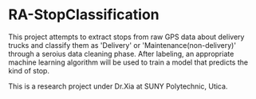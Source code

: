 # RA-StopClassification

This project attempts to extract stops from raw GPS data about delivery trucks and classify them as 'Delivery' or 
'Maintenance(non-delivery)' through a seroius data cleaning phase. After labeling, an appropriate machine learning algorithm 
will be used to train a model that predicts the kind of stop.

This is a research project under Dr.Xia at SUNY Polytechnic, Utica.
